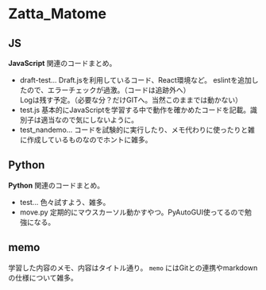# Zatta_Matome

## JS
**JavaScript** 関連のコードまとめ。

 - draft-test...
    Draft.jsを利用しているコード、React環境など。
    eslintを追加したので、エラーチェックが過激。（コードは追跡外へ）  
    Logは残す予定。（必要な分？だけGITへ。当然このままでは動かない）
 - test.js
    基本的にJavaScriptを学習する中で動作を確かめたコードを記載。識別子は適当なので気にしないように。
 - test_nandemo...
    コードを試験的に実行したり、メモ代わりに使ったりと雑に作成しているものなのでホントに雑多。

## Python
**Python** 関連のコードまとめ。

 - test...
    色々試すよう、雑多。
 - move.py
    定期的にマウスカーソル動かすやつ。PyAutoGUI使ってるので勉強になる。

## memo
学習した内容のメモ、内容はタイトル通り。
`memo` にはGitとの連携やmarkdownの仕様について雑多。
